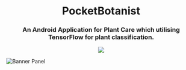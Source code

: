 <h1 align="center"><b>PocketBotanist</b></h1>
<h3 align="center">An Android Application for Plant Care which utilising TensorFlow for plant classification.</h2>
<p align="center">
  <img src="https://user-images.githubusercontent.com/58697687/167644942-e0050904-f81d-4209-963d-8620c240432f.png">
</p>

![Banner Panel](https://user-images.githubusercontent.com/58697687/167644368-ba3a9b2d-482d-49f1-8f00-931559e4c3e1.png)
